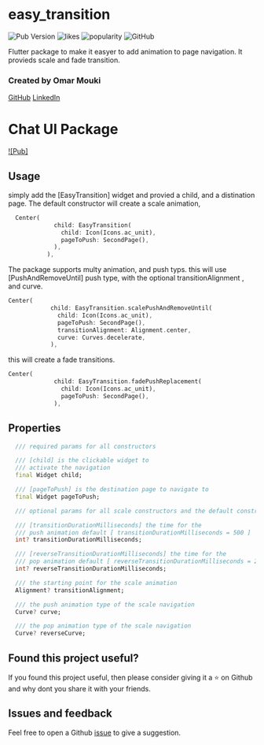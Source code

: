 
# easy_transition
![Pub Version](https://img.shields.io/pub/v/easy_transition?color=blue)
![likes](https://badges.bar/easy_transition/likes)
![popularity](https://badges.bar/easy_transition/popularity)
![GitHub](https://img.shields.io/github/license/MOUKZ/easy_transition)


Flutter package to make it easyer to add animation to page navigation.
It provieds scale and fade transition.

### Created by Omar Mouki

[GitHub](https://github.com/MOUKZ) [LinkedIn](https://www.linkedin.com/in/omar-mouki-15988b130/)

# Chat UI Package
[![Pub]](https://pub.dev/packages/easy_transition)


<!-- ## Screenshots

<img src="https://raw.githubusercontent.com/MOUKZ/chat_package/main/screenShots/1.jpeg" height="500em"><img src="https://raw.githubusercontent.com/MOUKZ/chat_package/main/screenShots/2.jpeg" height="500em">
<img src="https://raw.githubusercontent.com/MOUKZ/chat_package/main/screenShots/3.jpeg" height="500em">
<img src="https://raw.githubusercontent.com/MOUKZ/chat_package/main/screenShots/4.jpeg" height="500em"> -->

## Usage
 simply add the [EasyTransition] widget and provied a child, and a distination page.
  The default constructor will create a scale animation, 
 ``` dart
   Center(
              child: EasyTransition(
                child: Icon(Icons.ac_unit),
                pageToPush: SecondPage(),
              ),
            ),
 ```

The package supports multy animation, and push typs.
this will use [PushAndRemoveUntil] push type, with the optional
transitionAlignment , and curve.
 
  ``` dart
  Center(
              child: EasyTransition.scalePushAndRemoveUntil(
                child: Icon(Icons.ac_unit),
                pageToPush: SecondPage(),
                transitionAlignment: Alignment.center,
                curve: Curves.decelerate,
              ),
 ```

this will create a fade transitions.
 ``` dart
 Center(
              child: EasyTransition.fadePushReplacement(
                child: Icon(Icons.ac_unit),
                pageToPush: SecondPage(),
              ),
 ```
## Properties
```dart
  /// required params for all constructors

  /// [child] is the clickable widget to
  /// activate the navigation
  final Widget child;

  /// [pageToPush] is the destination page to navigate to
  final Widget pageToPush;

  /// optional params for all scale constructors and the default constructor

  /// [transitionDurationMilliseconds] the time for the
  /// push animation default [ transitionDurationMilliseconds = 500 ]
  int? transitionDurationMilliseconds;

  /// [reverseTransitionDurationMilliseconds] the time for the
  /// pop animation default [ reverseTransitionDurationMilliseconds = 200 ]
  int? reverseTransitionDurationMilliseconds;

  /// the starting point for the scale animation
  Alignment? transitionAlignment;

  /// the push animation type of the scale navigation
  Curve? curve;

  /// the pop animation type of the scale navigation
  Curve? reverseCurve;

```
## Found this project useful?

If you found this project useful, then please consider giving it a ⭐️ on Github and why dont you share it with your friends.


## Issues and feedback

Feel free to open a Github [issue](https://github.com/MOUKZ/easy_transition/issues) to give a suggestion.
